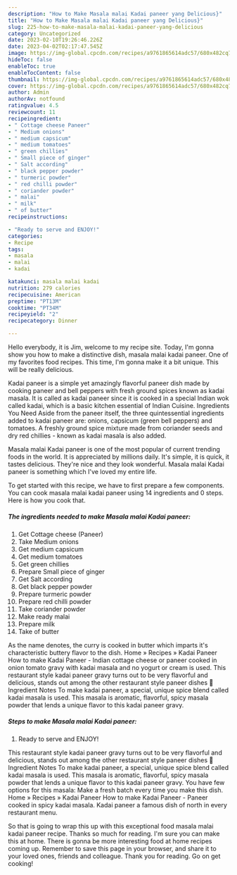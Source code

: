 ```yaml
---
description: "How to Make Masala malai Kadai paneer yang Delicious}"
title: "How to Make Masala malai Kadai paneer yang Delicious}"
slug: 225-how-to-make-masala-malai-kadai-paneer-yang-delicious
category: Uncategorized
date: 2023-02-10T19:26:46.226Z
date: 2023-04-02T02:17:47.545Z
image: https://img-global.cpcdn.com/recipes/a9761865614adc57/680x482cq70/masala-malai-kadai-paneer-recipe-main-photo.jpg
hideToc: false
enableToc: true
enableTocContent: false
thumbnail: https://img-global.cpcdn.com/recipes/a9761865614adc57/680x482cq70/masala-malai-kadai-paneer-recipe-main-photo.jpg
cover: https://img-global.cpcdn.com/recipes/a9761865614adc57/680x482cq70/masala-malai-kadai-paneer-recipe-main-photo.jpg
author: Admin
authorAv: notfound
ratingvalue: 4.5
reviewcount: 11
recipeingredient:
- " Cottage cheese Paneer"
- " Medium onions"
- " medium capsicum"
- " medium tomatoes"
- " green chillies"
- " Small piece of ginger"
- " Salt according"
- " black pepper powder"
- " turmeric powder"
- " red chilli powder"
- " coriander powder"
- " malai"
- " milk"
- " of butter"
recipeinstructions:

- "Ready to serve and ENJOY!"
categories:
- Recipe
tags:
- masala
- malai
- kadai

katakunci: masala malai kadai 
nutrition: 279 calories
recipecuisine: American
preptime: "PT13M"
cooktime: "PT34M"
recipeyield: "2"
recipecategory: Dinner

---
```



Hello everybody, it is Jim, welcome to my recipe site. Today, I'm gonna show you how to make a distinctive dish, masala malai kadai paneer. One of my favorites food recipes. This time, I'm gonna make it a bit unique. This will be really delicious.

Kadai paneer is a simple yet amazingly flavorful paneer dish made by cooking paneer and bell peppers with fresh ground spices known as kadai masala. It is called as kadai paneer since it is cooked in a special Indian wok called kadai, which is a basic kitchen essential of Indian Cuisine. Ingredients You Need Aside from the paneer itself, the three quintessential ingredients added to kadai paneer are: onions, capsicum (green bell peppers) and tomatoes. A freshly ground spice mixture made from coriander seeds and dry red chillies - known as kadai masala is also added.

Masala malai Kadai paneer is one of the most popular of current trending foods in the world. It is appreciated by millions daily. It's simple, it is quick, it tastes delicious. They're nice and they look wonderful. Masala malai Kadai paneer is something which I've loved my entire life.


To get started with this recipe, we have to first prepare a few components. You can cook masala malai kadai paneer using 14 ingredients and 0 steps. Here is how you cook that.

<!--inarticleads1-->

##### The ingredients needed to make Masala malai Kadai paneer:

1. Get  Cottage cheese (Paneer)
1. Take  Medium onions
1. Get  medium capsicum
1. Get  medium tomatoes
1. Get  green chillies
1. Prepare  Small piece of ginger
1. Get  Salt according
1. Get  black pepper powder
1. Prepare  turmeric powder
1. Prepare  red chilli powder
1. Take  coriander powder
1. Make ready  malai
1. Prepare  milk
1. Take  of butter


As the name denotes, the curry is cooked in butter which imparts it&#39;s characteristic buttery flavor to the dish. Home » Recipes » Kadai Paneer How to make Kadai Paneer - Indian cottage cheese or paneer cooked in onion tomato gravy with kadai masala and no yogurt or cream is used. This restaurant style kadai paneer gravy turns out to be very flavorful and delicious, stands out among the other restaurant style paneer dishes 🧾 Ingredient Notes To make kadai paneer, a special, unique spice blend called kadai masala is used. This masala is aromatic, flavorful, spicy masala powder that lends a unique flavor to this kadai paneer gravy. 

<!--inarticleads2-->

##### Steps to make Masala malai Kadai paneer:


1. Ready to serve and ENJOY!

This restaurant style kadai paneer gravy turns out to be very flavorful and delicious, stands out among the other restaurant style paneer dishes 🧾 Ingredient Notes To make kadai paneer, a special, unique spice blend called kadai masala is used. This masala is aromatic, flavorful, spicy masala powder that lends a unique flavor to this kadai paneer gravy. You have few options for this masala: Make a fresh batch every time you make this dish. Home » Recipes » Kadai Paneer How to make Kadai Paneer - Paneer cooked in spicy kadai masala. Kadai paneer a famous dish of north in every restaurant menu. 

So that is going to wrap this up with this exceptional food masala malai kadai paneer recipe. Thanks so much for reading. I'm sure you can make this at home. There is gonna be more interesting food at home recipes coming up. Remember to save this page in your browser, and share it to your loved ones, friends and colleague. Thank you for reading. Go on get cooking!
